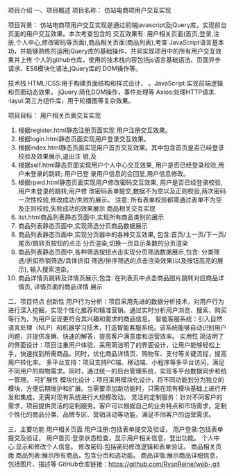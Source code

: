 项目介绍
一、项目概述
项目名称：
仿站电商项用户交互实现

项目背景：
仿站电商项用户交互实现是通过前端javascript及jQuery库，实现前台页面的用户交互效果。本次考查包含的
交互效果有: 用户相关页面(首页,登录,注册,个人中心,修改密码等页面),商品相关页面(商品列表),考查
JavaScript语言基本功，并能够熟练的运用jQuery库的基础操作，共同实现项目中的所有用户交互效果并上传
个人的github仓库，使用的技术栈内容包括js语言基础语法、页面异步请求、ES6模块化语法,jQuery库的
DOM操作等。

技术栈
HTML/CSS:用于构建页面结构和样式设计，
。JavaScript:实现前端逻辑和页面动态效果，
jQuery:简化DOM操作，事件处理等
Axios:处理HTTP请求.
·layui:第三方组件库，用于轮播图等复杂效果。

项目目标：
用户相关页面交互实现
1. 根据register.html静态注册页面实现 用户注册交互效果。
2. 根据login.html静态页面实现用户登录交互效果。
3. 根据index.html静态页面实现用户首页交互效果。其中包含首页是否已经登录校验及效果展示,退出注
销,及
4. 根据self.html静态页面实现用户个人中心交互效果, 用户是否已经登录校验,用户未登录的跳转; 用户已登
录用户信息的会回显,用户信息修改。
5. 根据rpwd.html静态页面实现用户修改密码交互效果, 用户是否已经登录校验,用户未登录的跳转;用户修
改密码表单提交,数据不为空以及正则校验,两次密码一次性校验,修改成功/失败的展示。
注意: 所有表单校验都需通过表单不为空及正则校验,失败成功的效果展示
商品相关交互实现
6. list.html商品列表静态页面中,实现所有商品类别的展示
7. 商品列表静态页面中,实现筛选分页商品数据展示
8. 商品列表静态页面中,实现分页器中的各种交互效果, 包含:首页/上一页/下一页/尾页/跳转页按钮的点击
分页渲染,切换一页显示条数的分页渲染
9. 商品列表静态页面中,各种筛选按钮点击实现分页筛选数据展示,包含: 分类筛选/折扣热销筛选/具体折扣
筛选/排序筛选的点击渲染效果(以及按钮高亮的展示), 输入搜索渲染。
10. 商品详情页跳转及详情页展示,包含: 在列表页中点击商品图片跳转对应商品详情页, 详情页面的商品详情
展示

二、项目特点
创新性
用户行为分析：项目采用先进的数据分析技术，对用户行为进行深入挖掘，实现个性化推荐和精准营销。通过实时分析用户浏览、搜索、购买等行为，为用户呈现更符合其兴趣和需求的商品信息。
智能客服系统：引入自然语言处理（NLP）和机器学习技术，打造智能客服系统。该系统能够自动识别用户问题，并提供准确、快速的解答，提高客户满意度和运营效率。
实用性
简洁明了的界面设计：项目注重用户体验，采用简洁明了的界面设计，让用户能够轻松上手，快速找到所需商品。同时，优化商品详情页、购物车、支付等关键流程，提高用户转化率。
多平台支持：项目支持PC端、移动端、小程序等多平台访问，满足不同用户的购物需求。同时，通过统一的后台管理系统，实现多平台数据同步和统一管理。
可扩展性
模块化设计：项目采用模块化设计，将不同功能划分为独立的模块，方便后期维护和扩展。当需要添加新功能时，只需在现有模块基础上进行开发和集成，无需对现有系统进行大规模改动。
灵活的定制服务：针对不同客户的需求，项目提供灵活的定制服务。客户可以根据自己的业务特点和市场需求，定制个性化的商品分类、品牌专区、营销活动等功能，满足不同客户的运营需求。

三、主要功能
用户相关页面
用户注册:包括表单提交及验证，
用户登录:包括表单提交及验证，
用户首页:登录状态检查，显示用户相关信息，登出功能。
个人中心:显示和修改个人信息。
修改密码:包括密码修改逻辑和表单验证。
商品相关页面
商品列表:展示所有商品，包含分页和选功能。
商品详情:展示商品详细信息，包括图片、描述等
GitHub仓库链接：https://github.com/RysnReine/web-.git
